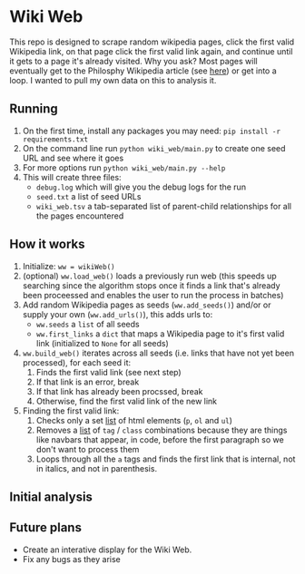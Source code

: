 # Wiki Web

This repo is designed to scrape random wikipedia pages,
click the first valid Wikipedia link,
on that page click the first valid link again,
and continue until it gets to a page it's already visited.
Why you ask?
Most pages will eventually get to the Philosphy Wikipedia article
(see [here](https://en.wikipedia.org/wiki/Wikipedia:Getting_to_Philosophy))
or get into a loop.
I wanted to pull my own data on this to analysis it.

## Running
1. On the first time, install any packages you may need: `pip install -r requirements.txt`
1. On the command line run `python wiki_web/main.py` to create one seed URL and see where it goes
1. For more options run `python wiki_web/main.py --help`
1. This will create three files:
    - `debug.log` which will give you the debug logs for the run
    - `seed.txt` a list of seed URLs
    - `wiki_web.tsv` a tab-separated list of parent-child relationships for all the pages encountered

## How it works
1. Initialize: `ww = wikiWeb()`
1. (optional) `ww.load_web()` loads a previously run web
(this speeds up searching since the algorithm stops once it finds a link that's already been proceessed
and enables the user to run the process in batches)
1. Add random Wikipedia pages as seeds (`ww.add_seeds()`) and/or or supply your own (`ww.add_urls()`), this adds urls to:
    - `ww.seeds` a `list` of all seeds
    - `ww.first_links` a `dict` that maps a Wikipedia page to it's first valid link (initialized to `None` for all seeds)
1. `ww.build_web()` iterates across all seeds (i.e. links that have not yet been processed), for each seed it:
    1. Finds the first valid link (see next step)
    2. If that link is an error, break
    3. If that link has already been procssed, break
    4. Otherwise, find the first valid link of the new link
1. Finding the first valid link:
    1. Checks only a set
       [list]([url](https://github.com/bcorwin/wiki_web/blob/3ba17a04678d99dfd5f364f19541e4b2109c78a9/wiki_web/wiki_page.py#L97))
       of html elements (`p`, `ol` and `ul`)
    1. Removes a [list]([url](https://github.com/bcorwin/wiki_web/blob/3ba17a04678d99dfd5f364f19541e4b2109c78a9/wiki_web/wiki_page.py#L102))
        of `tag` / `class` combinations because they are things like navbars that appear, in code,
        before the first paragraph so we don't want to process them
    1. Loops through all the `a` tags and finds the first link that is internal, not in italics, and not in parenthesis. 

## Initial analysis

## Future plans
- Create an interative display for the Wiki Web.
- Fix any bugs as they arise
